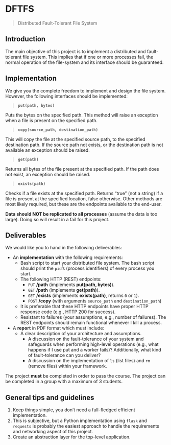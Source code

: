 # DFTFS
> Distributed Fault-Tolerant File System

## Introduction
The main objective of this project is to implement a distributed and fault-tolerant file system.
This implies that if one or more processes fail, the normal operation of the file-system and its
interface should be guaranteed.

## Implementation
We give you the complete freedom to implement and design the file
system. However, the following interfaces should be implemented:

> **`put(path, bytes)`**

Puts the bytes on the specified path. This method will raise an exception when a file is present on the specified path.

> **`copy(source_path, destination_path)`**

This will copy the file at the specified source path, to the specified destination path. If the source path not exists, or the destination path is not available an exception should be raised.

> **`get(path)`**

Returns all bytes of the file present at the specified path. If the path does not exist, an exception should be raised.

> **`exists(path)`**

Checks if a file exists at the specified path. Returns “true” (not a string) if a file is present at the specified location, false otherwise.
Other methods are most likely required, but these are the endpoints available to the end-user.

**Data should NOT be replicated to all processes** (assume the data is too large).
Doing so will result in a fail for this project.

## Deliverables

We would like you to hand in the following deliverables:

- An **implementation** with the following requirements:
  - Bash script to start your distributed file system.
    The bash script should print the `pid`’s (process identifiers)
    of every process you start.
  - The following HTTP (REST) endpoints:
    - `PUT` **/path** (implements **put(path, bytes)**).
    - `GET` **/path** (implements **get(path)**).
    - `GET` **/exists** (implements **exists(path)**, returns `0` or `1`).
    - `POST` **/copy** (with arguments `source_path` and `destination_path`)
  - It is preferable that these HTTP endpoints have proper HTTP response code (e.g., HTTP 200 for success).
  - Resistant to failures (your assumptions, e.g., number of failures). The REST endpoints should remain functional whenever I kill a process.
- A **report** in PDF format which must include:
  - A clear description of your architecture and assumptions.
    - A discussion on the fault-tolerance of your system and safeguards when performing high-level operations (e.g., what happens if I use put and a worker fails)? Additionally, what kind of fault-tolerance can you deliver?
    - A discussion on the implementation of `ls` (list files) and `rm` (remove files) within your framework.

The project **must** be completed in order to pass the course. The project can be completed in a group with a maximum of 3 students.

## General tips and guidelines

1. Keep things simple, you don’t need a full-fledged efficient implementation.
2. This is subjective, but a Python implementation using `flask` and `requests` is probably the easiest approach to handle the requirements and networking aspect of this project.
3. Create an abstraction layer for the top-level application.
